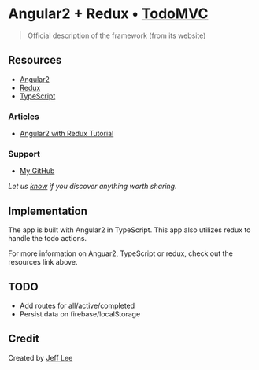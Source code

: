 # Angular2 + Redux • [TodoMVC](http://todomvc.com)

> Official description of the framework (from its website)


## Resources

- [Angular2](https://angular.io)
- [Redux](http://redux.js.org)
- [TypeScript](http://www.typescriptlang.org)


### Articles

- [Angular2 with Redux Tutorial](https://medium.com/google-developer-experts/angular-2-introduction-to-redux-1cf18af27e6e#.fs370dms1)


### Support

- [My GitHub](https://github.com/leejefon)

*Let us [know](https://github.com/tastejs/todomvc/issues) if you discover anything worth sharing.*


## Implementation

The app is built with Angular2 in TypeScript.  This app also utilizes redux to handle the todo actions.

For more information on Anguar2, TypeScript or redux, check out the resources link above.


## TODO

- Add routes for all/active/completed
- Persist data on firebase/localStorage


## Credit

Created by [Jeff Lee](https://www.jefflee.net)
